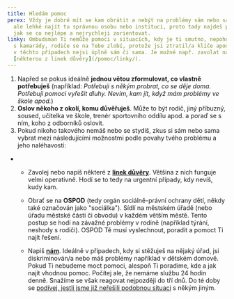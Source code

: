 ```yaml
---
title: Hledám pomoc
perex: Vždy je dobré mít se kam obrátit a nebýt na problémy sám nebo sama. Není
  ale lehké najít tu správnou osobu nebo instituci, proto tady najdeš pár rad,
  jak se co nejlépe a nejrychleji zorientovat.
linky: Ombudsman Ti nemůže pomoci v situacích, kdy je ti smutno, nepohodl/a ses
  s kamarády, rodiče se na Tebe zlobí, protože jsi ztratil/a klíče apod. Ale ani
  v těchto případech nejsi úplně sám či sama. Je možné např. zavolat na
  [některou z linek důvěry](/pomoc/linky/).
---
```


1. Napřed se pokus ideálně **jednou větou zformulovat, co vlastně potřebuješ** (například: _Potřebuji s někým probrat, co se děje doma. Potřebuji pomoci vyřešit dluhy. Nevím, kam jít, když mám problémy ve škole apod._)
2. **Oslov někoho z okolí, komu důvěřuješ**. Může to být rodič, jiný příbuzný, soused, učitelka ve škole, trenér sportovního oddílu apod. a poraď se s ním, koho z odborníků oslovit.
3. Pokud nikoho takového nemáš nebo se stydíš, zkus si sám nebo sama vybrat mezi následujícími možnostmi podle povahy tvého problému a jeho naléhavosti:

- - Zavolej nebo napiš některé z **[linek důvěry](https://deti.ochrance.cz/pomoc/linky/)**. Většina z nich funguje velmi operativně. Hodí se to tedy na urgentní případy, kdy nevíš, kudy kam.

  - Obrať se na **OSPOD** (tedy orgán sociálně-právní ochrany dětí, někdy také označován jako "sociálka"). Sídlí na městském úřadě (nebo úřadu městské části či obvodu) v každém větším městě. Tento postup se hodí na závažné problémy v rodině (například týrání, neshody s rodiči). OSPOD Tě musí vyslechnout, poradit a pomoct Ti najít řešení.

  - Napiš **[nám](https://deti.ochrance.cz/kdo/jak/)**. Ideálně v případech, kdy si stěžuješ na nějaký úřad, jsi diskriminován/a nebo máš problémy například v dětském domově. Pokud Ti nebudeme moct pomoci, alespoň Ti poradíme, kde a jak najít vhodnou pomoc. Počítej ale, že nemáme službu 24 hodin denně. Snažíme se však reagovat nejpozději do tří dnů. Do té doby se [podívej, jestli jsme již neřešili podobnou situaci](https://deti.ochrance.cz/pripady/) s někým jiným.
